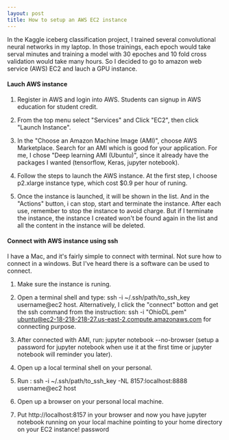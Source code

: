 ```yaml
---
layout: post
title: How to setup an AWS EC2 instance
---
```



In the Kaggle iceberg classification project, I trained several convolutional neural networks in my laptop. In those trainings, each epoch would take serval minutes and training a model with 30 epoches and 10 fold cross validation would take many hours. So I decided to go to amazon web service (AWS) EC2 and lauch a GPU instance.

#### Lauch AWS instance
1. Register in AWS and login into AWS. Students can signup in AWS education for student credit.

2. From the top menu select "Services" and Click "EC2", then click "Launch Instance".

3. In the "Choose an Amazon Machine Image (AMI)", choose AWS Marketplace. Search for an AMI which is good for your application. For me, I chose "Deep learning AMI (Ubuntu)", since it already have the packages I wanted (tensorflow, Keras, jupyter notebook).

4. Follow the steps to launch the AWS instance. At the first step, I choose p2.xlarge instance type, which cost $0.9 per hour of runing. 

5. Once the instance is launched, it will be shown in the list. And in the "Actions" button, i can stop, start and terminate the instance. After each use, remember to stop the instance to avoid charge. But if I terminate the instance, the instance I created won't be found again in the list and all the content in the instance will be deleted.

#### Connect with AWS instance using ssh
I have a Mac, and it's fairly simple to connect with terminal. Not sure how to connect in a windows. But I've heard there is a software can be used to connect.
1. Make sure the instance is runing. 
2. Open a terminal shell and type: ssh -i ~/.ssh/path/to_ssh_key username@ec2 host. Alternatively, I click the "connect" botton and get the ssh command from the instruction: ssh -i "OhioDL.pem" ubuntu@ec2-18-218-218-27.us-east-2.compute.amazonaws.com for connecting purpose.
3. After connected with AMI, run: jupyter notebook --no-browser (setup a password for jupyter notebook when use it at the first time or jupyter notebook will reminder you later).

4. Open up a local terminal shell on your personal.
5. Run : ssh -i ~/.ssh/path/to_ssh_key -NL 8157:localhost:8888 username@ec2 host
6. Open up a browser on your personal local machine.
7. Put http://localhost:8157 in your browser and now you have jupyter notebook running on your local machine pointing to your home directory on your EC2 instance! password
